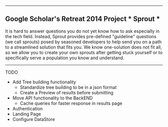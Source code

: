 ---------------------------------------------------------------
Google Scholar's Retreat 2014 Project * Sprout *
---------------------------------------------------------------
It is hard to answer questions you do not yet know how to ask especially in the tech field. Instead, Sprout provides pre-defined "guideline" questions (we call sprouts) posed by seasoned developers to help send you on a path to a streamlined solution that fits you. We know one-solution does not fit all, so we allow you to create your own sprouts after getting stuck yourself or to specifically serve a population you know and understand. 

---------------------------------------------------------------

TODO
* Add Tree building functionality
    + Standardize tree building to be in a json format
    + Create a Preview of results before submitting
* Move API functionality to the BackEND
	+ Cache queries for faster response in results page
* Authentication
* Landing Page
* Configure DataStore